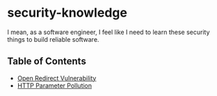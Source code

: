 # security-knowledge
I mean, as a software engineer, I feel like I need to learn these security things to build reliable software.

## Table of Contents
 - [Open Redirect Vulnerability](./HTTPParameterPollution.md)
 - [HTTP Parameter Pollution](./OpenRedirectVulnerability.md)